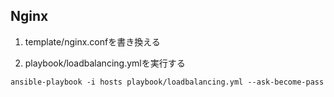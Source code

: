 ## Nginx

1. template/nginx.confを書き換える

2. playbook/loadbalancing.ymlを実行する 

```
ansible-playbook -i hosts playbook/loadbalancing.yml --ask-become-pass
```
